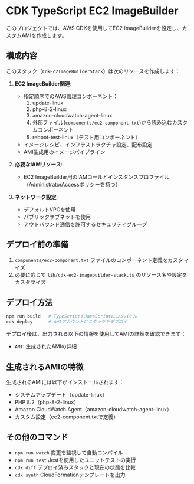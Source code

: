 # CDK TypeScript EC2 ImageBuilder

このプロジェクトでは、AWS CDKを使用してEC2 ImageBuilderを設定し、カスタムAMIを作成します。

## 構成内容

このスタック（`CdkEc2ImageBuilderStack`）は次のリソースを作成します：

1. **EC2 ImageBuilder関連**:
   - 指定順序でのAWS管理コンポーネント：
     1. update-linux
     2. php-8-2-linux
     3. amazon-cloudwatch-agent-linux
     4. 外部ファイル(`components/ec2-component.txt`)から読み込むカスタムコンポーネント
     5. reboot-test-linux（テスト用コンポーネント）
   - イメージレシピ、インフラストラクチャ設定、配布設定
   - AMI生成用のイメージパイプライン

2. **必要なIAMリソース**:
   - EC2 ImageBuilder用のIAMロールとインスタンスプロファイル（AdministratorAccessポリシーを持つ）

3. **ネットワーク設定**:
   - デフォルトVPCを使用
   - パブリックサブネットを使用
   - アウトバウンド通信を許可するセキュリティグループ

## デプロイ前の準備

1. `components/ec2-component.txt` ファイルのコンポーネント定義をカスタマイズ
2. 必要に応じて `lib/cdk-ec2-imagebuilder-stack.ts` のリソース名や設定をカスタマイズ

## デプロイ方法

```bash
npm run build   # TypeScriptをJavaScriptにコンパイル
cdk deploy      # AWSアカウントにスタックをデプロイ
```

デプロイ後は、出力される以下の情報を使用してAMIの詳細を確認できます：
- `AMI`: 生成されたAMIの詳細

## 生成されるAMIの特徴

生成されるAMIには以下がインストールされます：
- システムアップデート（update-linux）
- PHP 8.2（php-8-2-linux）
- Amazon CloudWatch Agent（amazon-cloudwatch-agent-linux）
- カスタム設定（ec2-component.txtで定義）

## その他のコマンド

* `npm run watch`   変更を監視して自動コンパイル
* `npm run test`    Jestを使用したユニットテストの実行
* `cdk diff`        デプロイ済みスタックと現在の状態を比較
* `cdk synth`       CloudFormationテンプレートを出力
